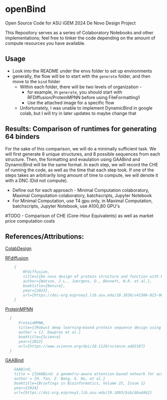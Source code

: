 # openBind
Open Source Code for ASU iGEM 2024 De Novo Design Project


This Repository serves as a series of Colaboratory Notebooks and other implementations; feel free to tinker the code depending on the amount of compute resources you have available.

## Usage
- Look into the README under the envs folder to set up environments
- generally, the flow will be to start with the ```generate``` folder, and then move to the ```bind``` folder
  - Within each folder, there will be two levels of organization -
    - for example, in ```generate```, you should start with RFDiffusion/ProteinMPNN before using FileFormatting1
    - Use the attached image for a specific flow
  - Unfortunately, I was unable to implement DynamicBind in google colab, but I will try in later updates to maybe change that



## Results: Comparison of runtimes for generating 64 binders

For the sake of this comparison, we will do a minimally sufficient task. We will first generate 8 unique structures, and 8 possible sequences from each structure. Then, the formatting and evaulation using GAABind and DynamicBind will be the same format. In each step, we will record the CHE of running the code, as well as the time that each step took. If one of the steps takes an arbitrarily long amount of time to compute, we will denote it with a DNC (Did not compute).

  - Define out for each approach - Minimal Computation colaboratory, Maximal Computation colaboratory, batchscripts, Jupyter Notebook
  - For Minimal Computation, use T4 gpu only, in Maximal Computation, batchscripts, Jupyter Notebook, use A100_80 GPU's

#TODO - Comparison of CHE (Core-Hour Equivalents) as well as market price computation costs




## References/Attributions:


[ColabDesign](https://github.com/sokrypton/ColabDesign)

[RFdiffusion](https://github.com/RosettaCommons/RFdiffusion)
```bibtex
    {
        RFdiffusion,
        title={{De novo design of protein structure and function with RFdiffusion.}}, 
        author={Watson, J.L., Juergens, D., Bennett, N.R. et al.},
        booktitle={Nature},
        year={2023},
        url={https://doi-org.ezproxy1.lib.asu.edu/10.1038/s41586-023-06415-8}
    }
```
[ProteinMPNN](https://github.com/dauparas/ProteinMPNN)
```bibtex
  {
      ProteinMPNN,
      title={{Robust deep learning–based protein sequence design using ProteinMPNN}}
      author = {J. Daupras et al.}
      booktitle={Science}
      year={2022}
      url={https://www.science.org/doi/10.1126/science.add2187}
  }
```
[GAABind](https://github.com/Mercuryhs/GAABind)
```bibtex
    GAABind,
    title = {{GAABind: a geometry-aware attention-based network for accurate protein–ligand binding pose and binding affinity prediction}}
    author = {H. Tan, Z. Wang, G. Hu, et al.}
    booktitle={Briefings in Bioinformatics, Volume 25, Issue 1}
    year={2024}
    url={https://doi-org.ezproxy1.lib.asu.edu/10.1093/bib/bbad462}
```

